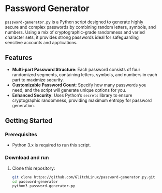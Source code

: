 # Password Generator

`password-generator.py` is a Python script designed to generate highly secure and complex passwords by combining random letters, symbols, and numbers. Using a mix of cryptographic-grade randomness and varied character sets, it provides strong passwords ideal for safeguarding sensitive accounts and applications.

## Features

- **Multi-part Password Structure**: Each password consists of four randomized segments, containing letters, symbols, and numbers in each part to maximize security.
- **Customizable Password Count**: Specify how many passwords you need, and the script will generate unique options for you.
- **Enhanced Security**: Uses Python’s `secrets` library to ensure cryptographic randomness, providing maximum entropy for password generation.

## Getting Started

### Prerequisites
- Python 3.x is required to run this script.

### Download and run
1. Clone this repository:
   ```bash
   git clone https://github.com/GlitchLinux/password-generator.py.git
   cd password-generator
   python3 password-generator.py

